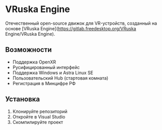 # VRuska Engine

Отечественный open-source движок для VR-устройств, созданный на основе [VRuska Engine](https://gitlab.freedesktop.org/VRuska Engine/VRuska Engine). 

## Возможности
- Поддержка OpenXR
- Русифицированный интерфейс
- Поддержка Windows и Astra Linux SE
- Пользовательский Hub (стартовая комната)
- Регистрация в Минцифре РФ

## Установка
1. Клонируйте репозиторий
2. Откройте в Visual Studio
3. Скомпилируйте проект
